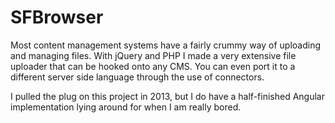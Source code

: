 <!--
  id: 2231
  slug: sfbrowser
  type: fortpolio
  excerpt: <p>With jQuery and PHP I made a very extensive file uploader that can be hooked onto any CMS. You can even port it to a different server side language through the use of connectors.</p> 
  content: <p>Most content management systems have a fairly crummy way of uploading and managing files. With jQuery and PHP I made a very extensive file uploader that can be hooked onto any CMS. You can even port it to a different server side language through the use of connectors.</p> <p>I pulled the plug on this project in 2013, but I do have a half-finished Angular implementation lying around for when I am really bored.</p> 
  categories: javascript,frontend,HTML/CSS,Flash,open source,interaction design,backend
  tags: CSS,Javascript,jQuery,PHP,XML
  datefrom: 2008-05-01
  dateto: 2014-04-01
  incv: true
  inportfolio: false
  clients: 
  collaboration: 
  prizes: 
  thumbnail: sfbrowser.jpg
  image: sfbrowser.jpg
  images: sfbrowser4.jpg,sfbrowser.gif,sfbrowser.jpg,sfbrowser0.jpg,sfbrowser1.jpg,sfbrowser2.jpg,sfbrowser3.jpg
-->

# SFBrowser

<p>Most content management systems have a fairly crummy way of uploading and managing files. With jQuery and PHP I made a very extensive file uploader that can be hooked onto any CMS. You can even port it to a different server side language through the use of connectors.</p>
<p>I pulled the plug on this project in 2013, but I do have a half-finished Angular implementation lying around for when I am really bored.</p>

